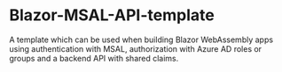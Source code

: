 # Blazor-MSAL-API-template
A template which can be used when building Blazor WebAssembly apps using authentication with MSAL, authorization with Azure AD roles or groups and a backend API with shared claims.
